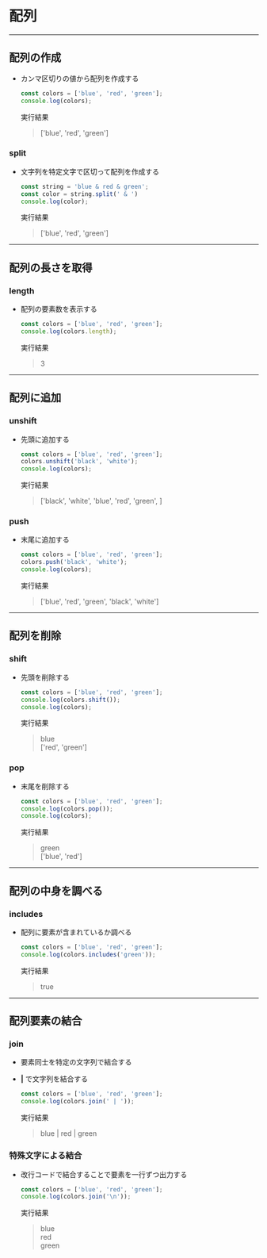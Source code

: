 # 配列

***

## 配列の作成

* カンマ区切りの値から配列を作成する

  ```javascript
  const colors = ['blue', 'red', 'green'];
  console.log(colors);
  ```

  実行結果

  > ['blue', 'red', 'green']

### split

* 文字列を特定文字で区切って配列を作成する

  ```javascript
  const string = 'blue & red & green';
  const color = string.split(' & ')
  console.log(color);
  ```

  実行結果

  > ['blue', 'red', 'green']

***

## 配列の長さを取得

### length

* 配列の要素数を表示する

  ```javascript
  const colors = ['blue', 'red', 'green'];
  console.log(colors.length);
  ```

  実行結果

  > 3

***

## 配列に追加

### unshift

* 先頭に追加する

  ```javascript
  const colors = ['blue', 'red', 'green'];
  colors.unshift('black', 'white');
  console.log(colors);
  ```

  実行結果

  > ['black', 'white', 'blue', 'red', 'green', ]

### push

* 末尾に追加する

  ```javascript
  const colors = ['blue', 'red', 'green'];
  colors.push('black', 'white');
  console.log(colors);
  ```

  実行結果

  > ['blue', 'red', 'green', 'black', 'white']

***

## 配列を削除

### shift

* 先頭を削除する

  ```javascript
  const colors = ['blue', 'red', 'green'];
  console.log(colors.shift());
  console.log(colors);
  ```

  実行結果

  > blue  
    ['red', 'green']

### pop

* 末尾を削除する

  ```javascript
  const colors = ['blue', 'red', 'green'];
  console.log(colors.pop());
  console.log(colors);
  ```

  実行結果

  > green  
    ['blue', 'red']

***

## 配列の中身を調べる

### includes

* 配列に要素が含まれているか調べる

  ```javascript
  const colors = ['blue', 'red', 'green'];
  console.log(colors.includes('green'));
  ```

  実行結果

  > true

***

## 配列要素の結合

### join

* 要素同士を特定の文字列で結合する
* __|__ で文字列を結合する

  ```javascript
  const colors = ['blue', 'red', 'green'];
  console.log(colors.join(' | '));
  ```

  実行結果

  > blue | red | green

### 特殊文字による結合

* 改行コードで結合することで要素を一行ずつ出力する

  ```javascript
  const colors = ['blue', 'red', 'green'];
  console.log(colors.join('\n'));
  ```

  実行結果

  > blue  
    red  
    green
